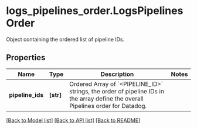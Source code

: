 # logs_pipelines_order.LogsPipelinesOrder

Object containing the ordered list of pipeline IDs.
## Properties
Name | Type | Description | Notes
------------ | ------------- | ------------- | -------------
**pipeline_ids** | **[str]** | Ordered Array of &#x60;&lt;PIPELINE_ID&gt;&#x60; strings, the order of pipeline IDs in the array define the overall Pipelines order for Datadog. | 

[[Back to Model list]](README.md#documentation-for-models) [[Back to API list]](README.md#documentation-for-api-endpoints) [[Back to README]](README.md)


